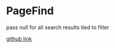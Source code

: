 # PageFind

pass null for all search results tied to filter

[github link](https://jhope-q30.github.io/hugo-content-filters/)

